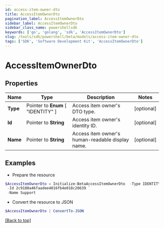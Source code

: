 ```yaml
---
id: access-item-owner-dto
title: AccessItemOwnerDto
pagination_label: AccessItemOwnerDto
sidebar_label: AccessItemOwnerDto
sidebar_class_name: powershellsdk
keywords: ['go', 'golang', 'sdk', 'AccessItemOwnerDto'] 
slug: /tools/sdk/powershell/beta/models/access-item-owner-dto
tags: ['SDK', 'Software Development Kit', 'AccessItemOwnerDto']
---
```



# AccessItemOwnerDto

## Properties

Name | Type | Description | Notes
------------ | ------------- | ------------- | -------------
**Type** |  Pointer to  **Enum** [  "IDENTITY" ] | Access item owner&#39;s DTO type. | [optional] 
**Id** |  Pointer to **String** | Access item owner&#39;s identity ID. | [optional] 
**Name** |  Pointer to **String** | Access item owner&#39;s human-readable display name. | [optional] 

## Examples

- Prepare the resource
```powershell
$AccessItemOwnerDto = Initialize-BetaAccessItemOwnerDto  -Type IDENTITY `
 -Id 2c9180a46faadee4016fb4e018c20639 `
 -Name Support
```

- Convert the resource to JSON
```powershell
$AccessItemOwnerDto | ConvertTo-JSON
```


[[Back to top]](#) 

